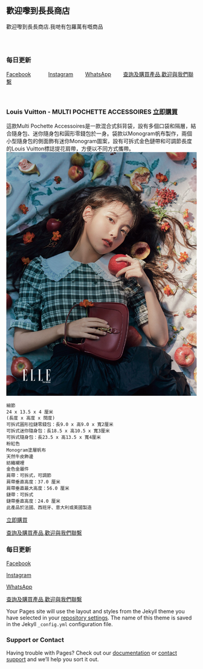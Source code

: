 ## 歡迎嚟到長長商店

歡迎嚟到長長商店.我哋有包羅萬有嘅商品
###
 　　　　  　　
### 每日更新


[Facebook](https://www.facebook.com/HongKongSiuMaiConcernGroup/)　　　
[Instagram](https://www.instagram.com/xxxibgdrgn/)　　
[WhatsApp](https://wa.me/85290171900)　　
[查詢及購買產品,歡迎與我們聯繫](https://wa.me/85290171900)

 　　　　  　　

### Louis Vuitton - MULTI POCHETTE ACCESSOIRES [立即購買](https://wa.me/85290171900)

這款Multi Pochette Accessoires是一款混合式斜背袋，設有多個口袋和隔層，結合隨身包、迷你隨身包和圓形零錢包於一身。袋款以Monogram帆布製作，兩個小型隨身包的側面飾有迷你Monogram圖案，設有可拆式金色鏈帶和可調節長度的Louis Vuitton標誌提花肩帶，方便以不同方式攜帶。
![image](https://github.com/lap9741/longlongshop.com.hk/blob/main/KH46343BDVH3TLGK6CJX2GZ7JI.jpg?raw=true)
```markdown
細節
24 x 13.5 x 4 厘米
(長度 x 高度 x 闊度)
可拆式圓形拉鏈零錢包：長9.0 x 高9.0 x 寬2厘米
可拆式迷你隨身包：長18.5 x 高10.5 x 寬3厘米
可拆式隨身包：長23.5 x 高13.5 x 寬4厘米
粉紅色
Monogram塗層帆布
天然牛皮飾邊
紡織襯裡
金色金屬件
肩帶：可拆式，可調節
肩帶垂直高度：37.0 厘米
肩帶垂直最大高度：56.0 厘米
鏈帶：可拆式
鏈帶垂直高度：24.0 厘米
此產品於法國、西班牙、意大利或美國製造
```

[立即購買](https://wa.me/85290171900)

[查詢及購買產品,歡迎與我們聯繫](https://wa.me/85290171900)
　
　
　
 　　　　  　　
 　　
 　　
### 每日更新

[Facebook](https://www.facebook.com/HongKongSiuMaiConcernGroup/)

[Instagram](https://www.instagram.com/xxxibgdrgn/)

[WhatsApp](https://wa.me/85290171900)

[查詢及購買產品,歡迎與我們聯繫](https://wa.me/85290171900)

Your Pages site will use the layout and styles from the Jekyll theme you have selected in your [repository settings](https://github.com/lap9741/longlongshop.com.hk/settings/pages). The name of this theme is saved in the Jekyll `_config.yml` configuration file.

### Support or Contact

Having trouble with Pages? Check out our [documentation](https://docs.github.com/categories/github-pages-basics/) or [contact support](https://support.github.com/contact) and we’ll help you sort it out.


